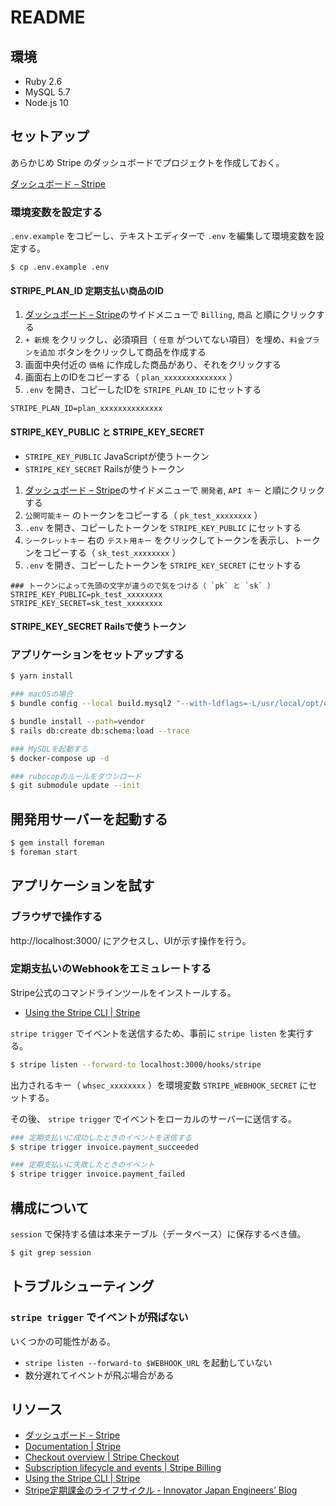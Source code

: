 # README

## 環境

- Ruby 2.6
- MySQL 5.7
- Node.js 10

## セットアップ

あらかじめ Stripe のダッシュボードでプロジェクトを作成しておく。

[ダッシュボード – Stripe](https://dashboard.stripe.com/dashboard)

### 環境変数を設定する

`.env.example` をコピーし、テキストエディターで `.env` を編集して環境変数を設定する。

```
$ cp .env.example .env
```

#### STRIPE_PLAN_ID 定期支払い商品のID

1. [ダッシュボード – Stripe](https://dashboard.stripe.com/dashboard)のサイドメニューで `Billing`, `商品` と順にクリックする
2. `+ 新規` をクリックし、必須項目（ `任意` がついてない項目）を埋め、`料金プランを追加` ボタンをクリックして商品を作成する
3. 画面中央付近の `価格` に作成した商品があり、それをクリックする
4. 画面右上のIDをコピーする（ `plan_xxxxxxxxxxxxxx` ）
5. `.env` を開き、コピーしたIDを `STRIPE_PLAN_ID` にセットする

```
STRIPE_PLAN_ID=plan_xxxxxxxxxxxxxx
```

#### STRIPE_KEY_PUBLIC と STRIPE_KEY_SECRET

- `STRIPE_KEY_PUBLIC` JavaScriptが使うトークン
- `STRIPE_KEY_SECRET` Railsが使うトークン


1. [ダッシュボード – Stripe](https://dashboard.stripe.com/dashboard)のサイドメニューで `開発者`, `API キー` と順にクリックする
2. `公開可能キー` のトークンをコピーする（ `pk_test_xxxxxxxx` ）
3. `.env` を開き、コピーしたトークンを `STRIPE_KEY_PUBLIC` にセットする
4. `シークレットキー` 右の `テスト用キー` をクリックしてトークンを表示し、トークンをコピーする（ `sk_test_xxxxxxxx` ）
3. `.env` を開き、コピーしたトークンを `STRIPE_KEY_SECRET` にセットする

```
### トークンによって先頭の文字が違うので気をつける（ `pk` と `sk` ）
STRIPE_KEY_PUBLIC=pk_test_xxxxxxxx
STRIPE_KEY_SECRET=sk_test_xxxxxxxx
```

#### STRIPE_KEY_SECRET Railsで使うトークン



### アプリケーションをセットアップする

```sh
$ yarn install

### macOSの場合
$ bundle config --local build.mysql2 "--with-ldflags=-L/usr/local/opt/openssl/lib"

$ bundle install --path=vendor
$ rails db:create db:schema:load --trace

### MySQLを起動する
$ docker-compose up -d

### rubocopのルールをダウンロード
$ git submodule update --init
```

## 開発用サーバーを起動する

```sh
$ gem install foreman
$ foreman start
```

## アプリケーションを試す

### ブラウザで操作する

http://localhost:3000/ にアクセスし、UIが示す操作を行う。


### 定期支払いのWebhookをエミュレートする

Stripe公式のコマンドラインツールをインストールする。

- [Using the Stripe CLI | Stripe](https://stripe.com/docs/stripe-cli)

`stripe trigger` でイベントを送信するため、事前に `stripe listen` を実行する。

```sh
$ stripe listen --forward-to localhost:3000/hooks/stripe
```

出力されるキー（ `whsec_xxxxxxxx` ）を環境変数 `STRIPE_WEBHOOK_SECRET` にセットする。

その後、 `stripe trigger` でイベントをローカルのサーバーに送信する。

```sh
### 定期支払いに成功したときのイベントを送信する
$ stripe trigger invoice.payment_succeeded

### 定期支払いに失敗したときのイベント
$ stripe trigger invoice.payment_failed
```

## 構成について

`session` で保持する値は本来テーブル（データベース）に保存するべき値。

```sh
$ git grep session
```

## トラブルシューティング

### `stripe trigger` でイベントが飛ばない

いくつかの可能性がある。

- `stripe listen --forward-to $WEBHOOK_URL` を起動していない
- 数分遅れてイベントが飛ぶ場合がある

## リソース

- [ダッシュボード - Stripe](https://dashboard.stripe.com/)
- [Documentation | Stripe](https://stripe.com/docs)
- [Checkout overview | Stripe Checkout](https://stripe.com/docs/payments/checkout)
- [Subscription lifecycle and events | Stripe Billing](https://stripe.com/docs/billing/subscriptions/overview#settings)
- [Using the Stripe CLI | Stripe](https://stripe.com/docs/stripe-cli)
- [Stripe定期課金のライフサイクル - Innovator Japan Engineers’ Blog](https://tech.innovator.jp.net/entry/stripe-subscription-billing-lifecycle-event)
